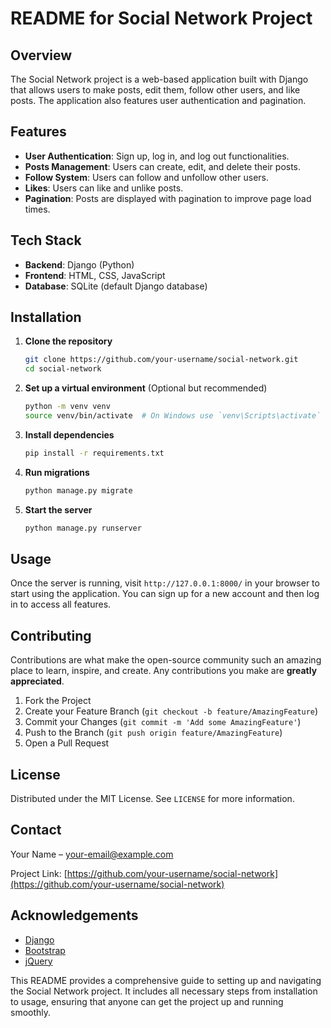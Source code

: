 # README for Social Network Project

## Overview

The Social Network project is a web-based application built with Django that allows users to make posts, edit them, follow other users, and like posts. The application also features user authentication and pagination.

## Features

- **User Authentication**: Sign up, log in, and log out functionalities.
- **Posts Management**: Users can create, edit, and delete their posts.
- **Follow System**: Users can follow and unfollow other users.
- **Likes**: Users can like and unlike posts.
- **Pagination**: Posts are displayed with pagination to improve page load times.

## Tech Stack

- **Backend**: Django (Python)
- **Frontend**: HTML, CSS, JavaScript
- **Database**: SQLite (default Django database)

## Installation

1. **Clone the repository**
   ```sh
   git clone https://github.com/your-username/social-network.git
   cd social-network
   ```

2. **Set up a virtual environment** (Optional but recommended)
   ```sh
   python -m venv venv
   source venv/bin/activate  # On Windows use `venv\Scripts\activate`
   ```

3. **Install dependencies**
   ```sh
   pip install -r requirements.txt
   ```

4. **Run migrations**
   ```sh
   python manage.py migrate
   ```

5. **Start the server**
   ```sh
   python manage.py runserver
   ```

## Usage

Once the server is running, visit `http://127.0.0.1:8000/` in your browser to start using the application. You can sign up for a new account and then log in to access all features.

## Contributing

Contributions are what make the open-source community such an amazing place to learn, inspire, and create. Any contributions you make are **greatly appreciated**.

1. Fork the Project
2. Create your Feature Branch (`git checkout -b feature/AmazingFeature`)
3. Commit your Changes (`git commit -m 'Add some AmazingFeature'`)
4. Push to the Branch (`git push origin feature/AmazingFeature`)
5. Open a Pull Request

## License

Distributed under the MIT License. See `LICENSE` for more information.

## Contact

Your Name – [your-email@example.com](mailto:your-email@example.com)

Project Link: [https://github.com/your-username/social-network](https://github.com/your-username/social-network)

## Acknowledgements

- [Django](https://www.djangoproject.com/)
- [Bootstrap](https://getbootstrap.com/)
- [jQuery](https://jquery.com/)

This README provides a comprehensive guide to setting up and navigating the Social Network project. It includes all necessary steps from installation to usage, ensuring that anyone can get the project up and running smoothly.
